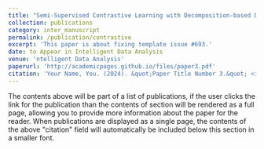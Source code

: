 ```yaml
---
title: "Semi-Supervised Contrastive Learning with Decomposition-based Data Augmentation for Time Series Classification"
collection: publications
category: inter_manuscript
permalink: /publication/contrastive
excerpt: 'This paper is about fixing template issue #693.'
date: to Appear in Intelligent Data Analysis
venue: 'ntelligent Data Analysis'
paperurl: 'http://academicpages.github.io/files/paper3.pdf'
citation: 'Your Name, You. (2024). &quot;Paper Title Number 3.&quot; <i>GitHub Journal of Bugs</i>. 1(3).'
---
```


The contents above will be part of a list of publications, if the user clicks the link for the publication than the contents of section will be rendered as a full page, allowing you to provide more information about the paper for the reader. When publications are displayed as a single page, the contents of the above "citation" field will automatically be included below this section in a smaller font.
